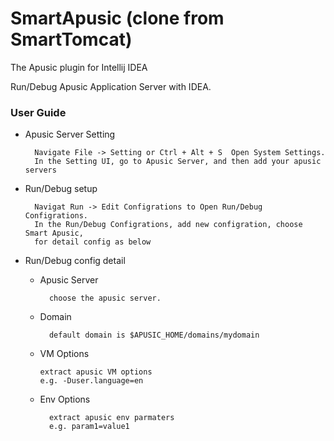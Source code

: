 # SmartApusic (clone from SmartTomcat)
<!-- Plugin description -->
The Apusic plugin for Intellij IDEA

Run/Debug Apusic Application Server with IDEA.

<!-- Plugin description end -->


### User Guide
* Apusic Server Setting

        Navigate File -> Setting or Ctrl + Alt + S  Open System Settings.
        In the Setting UI, go to Apusic Server, and then add your apusic servers
 
* Run/Debug setup
        
        Navigat Run -> Edit Configrations to Open Run/Debug Configrations. 
        In the Run/Debug Configrations, add new configration, choose Smart Apusic, 
        for detail config as below
        
  
* Run/Debug config detail
    * Apusic Server
        
            choose the apusic server.
         
    * Domain
    
            default domain is $APUSIC_HOME/domains/mydomain

    * VM Options

          extract apusic VM options
          e.g. -Duser.language=en
    
    * Env Options
        
            extract apusic env parmaters
            e.g. param1=value1
